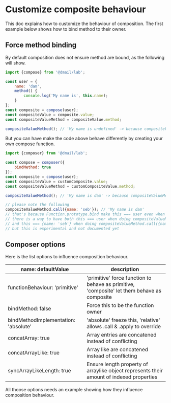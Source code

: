 # Customize composite behaviour

This doc explains how to customize the behaviour of composition.
The first example below shows how to bind method to their owner.

## Force method binding

By default composition does not ensure method are bound, as the following will show.

```javascript
import {compose} from '@dmail/lab';

const user = {
	name: 'dam',
	method() {
		console.log('My name is', this.name);
	}
};
const composite = compose(user);
const compositeValue = composite.value;
const compositeValueMethod = compositeValue.method;

compositeValueMethod(); // 'My name is undefined' -> because compositeValueMethod not bound
```

But you can have make the code above behave differently by creating your own compose function.

```javascript
import {composer} from '@dmail/lab';

const compose = composer({
	bindMethod: true
});
const composite = compose(user);
const compositeValue = customComposite.value;
const compositeValueMethod = customCompositeValue.method;

compositeValueMethod(); // 'My name is dam' -> because compositeValueMethod is bound

// please note the following
compositeValueMethod.call({name: 'seb'}); // 'My name is dam'
// that's because Function.prototype.bind make this === user even when you use .call or .apply
// there is a way to have both this === user when doing compositeValueMethod()
// and this === {name: 'seb'} when doing compositeValueMethod.call({name: 'seb'});
// but this is experimental and not documented yet
```

## Composer options

Here is the list options to influence composition behaviour.

name: defaultValue                   | description
------------------------------------ | -------------------------------------------------------------------------
functionBehaviour: 'primitive'       | 'primitive' force function to behave as primitive, 'composite' let them behave as composite
bindMethod: false                    | Force this to be the function owner
bindMethodImplementation: 'absolute' | 'absolute' freeze this, 'relative' allows .call & .apply to override
concatArray: true					 | Array entries are concatened instead of conflicting
concatArrayLike: true                | Array like are concatened instead of conflicting
syncArrayLikeLength: true 	         | Ensure length property of arraylike object represents their amount of indexed properties

All thoose options needs an example showing how they influence composition behaviour.
